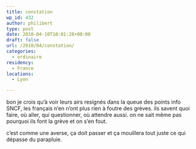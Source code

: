```yaml
---
title: constation
wp_id: 432
author: philibert
type: post
date: 2010-04-10T10:01:28+00:00
draft: false
url: /2010/04/constation/
categories:
  - ordinaire
residency:
  - France
locations:
  - Lyon

---
```

bon je crois qu&rsquo;à voir leurs airs resignés dans la queue des points info SNCF, les français n&rsquo;en n&rsquo;ont plus rien à foutre des grèves. ils savent quoi faire, où aller, qui questionner, où attendre aussi. on ne sait même pas pourquoi ils font la grève et on s&rsquo;en fout. 

c&rsquo;est comme une averse, ça doit passer et ça mouillera tout juste ce qui dépasse du parapluie.